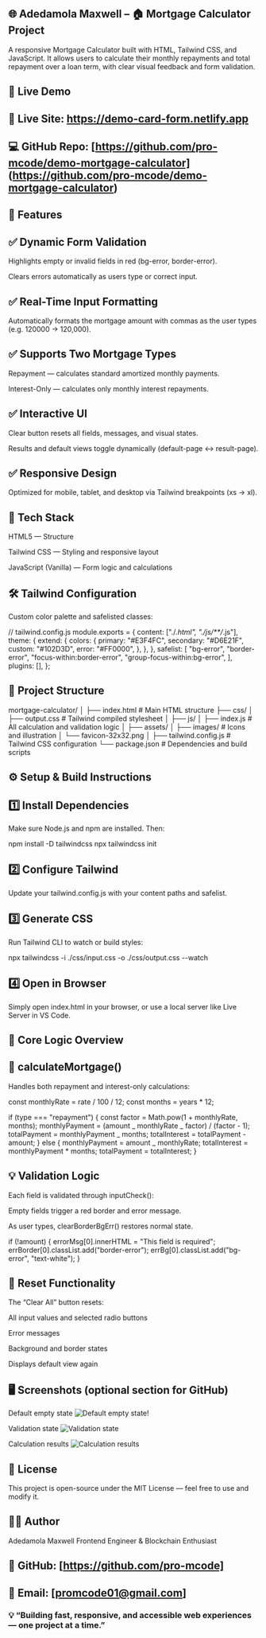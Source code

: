 ## 🌐 Adedamola Maxwell – 🏠 Mortgage Calculator Project

A responsive Mortgage Calculator built with HTML, Tailwind CSS, and JavaScript.
It allows users to calculate their monthly repayments and total repayment over a loan term, with clear visual feedback and form validation.

## 🚀 Live Demo

## 🔗 Live Site: https://demo-card-form.netlify.app

## 💻 GitHub Repo: [https://github.com/pro-mcode/demo-mortgage-calculator] (https://github.com/pro-mcode/demo-mortgage-calculator)

## 🚀 Features

## ✅ Dynamic Form Validation

Highlights empty or invalid fields in red (bg-error, border-error).

Clears errors automatically as users type or correct input.

## ✅ Real-Time Input Formatting

Automatically formats the mortgage amount with commas as the user types (e.g. 120000 → 120,000).

## ✅ Supports Two Mortgage Types

Repayment — calculates standard amortized monthly payments.

Interest-Only — calculates only monthly interest repayments.

## ✅ Interactive UI

Clear button resets all fields, messages, and visual states.

Results and default views toggle dynamically (default-page ↔ result-page).

## ✅ Responsive Design

Optimized for mobile, tablet, and desktop via Tailwind breakpoints (xs → xl).

## 🧩 Tech Stack

HTML5 — Structure

Tailwind CSS — Styling and responsive layout

JavaScript (Vanilla) — Form logic and calculations

## 🛠️ Tailwind Configuration

Custom color palette and safelisted classes:

// tailwind.config.js
module.exports = {
content: ["./*.html", "./js/**/*.js"],
theme: {
extend: {
colors: {
primary: "#E3F4FC",
secondary: "#D6E21F",
custom: "#102D3D",
error: "#FF0000",
},
},
},
safelist: [
"bg-error",
"border-error",
"focus-within:border-error",
"group-focus-within:bg-error",
],
plugins: [],
};

## 📂 Project Structure

mortgage-calculator/
│
├── index.html # Main HTML structure
├── css/
│ ├── output.css # Tailwind compiled stylesheet
│
├── js/
│ ├── index.js # All calculation and validation logic
│
├── assets/
│ ├── images/ # Icons and illustration
│ └── favicon-32x32.png
│
├── tailwind.config.js # Tailwind CSS configuration
└── package.json # Dependencies and build scripts

## ⚙️ Setup & Build Instructions

## 1️⃣ Install Dependencies

Make sure Node.js and npm are installed. Then:

npm install -D tailwindcss
npx tailwindcss init

## 2️⃣ Configure Tailwind

Update your tailwind.config.js with your content paths and safelist.

## 3️⃣ Generate CSS

Run Tailwind CLI to watch or build styles:

npx tailwindcss -i ./css/input.css -o ./css/output.css --watch

## 4️⃣ Open in Browser

Simply open index.html in your browser, or use a local server like Live Server in VS Code.

## 🧮 Core Logic Overview

## 🧠 calculateMortgage()

Handles both repayment and interest-only calculations:

const monthlyRate = rate / 100 / 12;
const months = years \* 12;

if (type === "repayment") {
const factor = Math.pow(1 + monthlyRate, months);
monthlyPayment = (amount _ monthlyRate _ factor) / (factor - 1);
totalPayment = monthlyPayment _ months;
totalInterest = totalPayment - amount;
} else {
monthlyPayment = amount _ monthlyRate;
totalInterest = monthlyPayment \* months;
totalPayment = totalInterest;
}

## 💡 Validation Logic

Each field is validated through inputCheck():

Empty fields trigger a red border and error message.

As user types, clearBorderBgErr() restores normal state.

if (!amount) {
errorMsg[0].innerHTML = "This field is required";
errBorder[0].classList.add("border-error");
errBg[0].classList.add("bg-error", "text-white");
}

## 🔄 Reset Functionality

The “Clear All” button resets:

All input values and selected radio buttons

Error messages

Background and border states

Displays default view again

## 🖥️ Screenshots (optional section for GitHub)

Default empty state
![Default empty state!](https://file%2B.vscode-resource.vscode-cdn.net/var/folders/1f/qcd_m2yj7vx8q4f62vbn88pr0000gn/T/TemporaryItems/NSIRD_screencaptureui_IQwTKc/Screenshot%202025-10-24%20at%2001.12.43.png?version%3D1761264785195)

Validation state
![Validation state](https://file%2B.vscode-resource.vscode-cdn.net/var/folders/1f/qcd_m2yj7vx8q4f62vbn88pr0000gn/T/TemporaryItems/NSIRD_screencaptureui_kuTpt4/Screenshot%202025-10-24%20at%2001.14.18.png?version%3D1761264865111)

Calculation results
![Calculation results](https://file%2B.vscode-resource.vscode-cdn.net/var/folders/1f/qcd_m2yj7vx8q4f62vbn88pr0000gn/T/TemporaryItems/NSIRD_screencaptureui_XXvDvb/Screenshot%202025-10-24%20at%2001.15.57.png?version%3D1761264964001)

## 📜 License

This project is open-source under the MIT License — feel free to use and modify it.

## 🧑‍💻 Author

Adedamola Maxwell
Frontend Engineer & Blockchain Enthusiast

## 💼 GitHub: [https://github.com/pro-mcode]

## 📧 Email: [promcode01@gmail.com]

### 💡 “Building fast, responsive, and accessible web experiences — one project at a time.”
